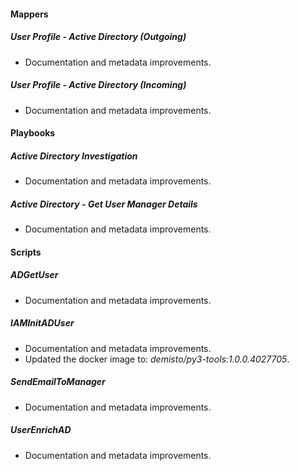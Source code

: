 
#### Mappers

##### User Profile - Active Directory (Outgoing)

- Documentation and metadata improvements.
##### User Profile - Active Directory (Incoming)

- Documentation and metadata improvements.

#### Playbooks

##### Active Directory Investigation

- Documentation and metadata improvements.
##### Active Directory - Get User Manager Details

- Documentation and metadata improvements.

#### Scripts

##### ADGetUser

- Documentation and metadata improvements.
##### IAMInitADUser

- Documentation and metadata improvements.
- Updated the docker image to: *demisto/py3-tools:1.0.0.4027705*.

##### SendEmailToManager

- Documentation and metadata improvements.
##### UserEnrichAD

- Documentation and metadata improvements.
